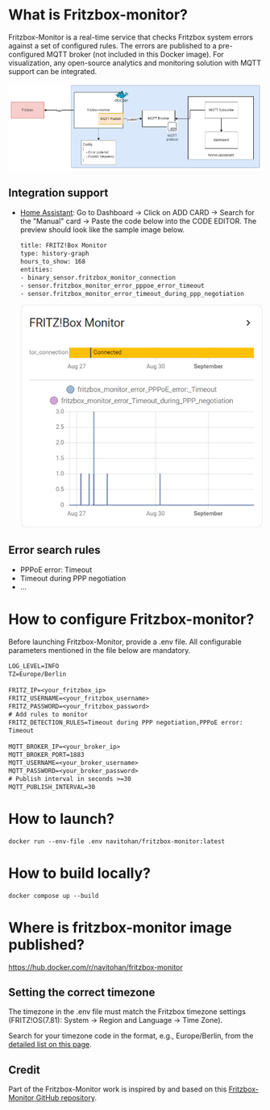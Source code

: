 # What is Fritzbox-monitor?
Fritzbox-Monitor is a real-time service that checks Fritzbox system errors against a set of configured rules. The errors are published to a pre-configured MQTT broker (not included in this Docker image). For visualization, any open-source analytics and monitoring solution with MQTT support can be integrated.

![Architecture Overview](/docs/fritzbox-monitor.png)

## Integration support
- [Home Assistant](https://www.home-assistant.io/):
    Go to Dashboard -> Click on ADD CARD -> Search for the "Manual" card -> Paste the code below into the CODE EDITOR. The preview should look like the sample image below.
    ```
    title: FRITZ!Box Monitor
    type: history-graph
    hours_to_show: 168
    entities:
    - binary_sensor.fritzbox_monitor_connection
    - sensor.fritzbox_monitor_error_pppoe_error_timeout
    - sensor.fritzbox_monitor_error_timeout_during_ppp_negotiation

    ```
    ![Integration Preview in Home Assistant](/docs/integration_home_assistant.png)

## Error search rules

- PPPoE error: Timeout
- Timeout during PPP negotiation
- ...

# How to configure Fritzbox-monitor?

Before launching Fritzbox-Monitor, provide a .env file. All configurable parameters mentioned in the file below are mandatory.

```
LOG_LEVEL=INFO
TZ=Europe/Berlin

FRITZ_IP=<your_fritzbox_ip>
FRITZ_USERNAME=<your_fritzbox_username>
FRITZ_PASSWORD=<your_fritzbox_password>
# Add rules to monitor
FRITZ_DETECTION_RULES=Timeout during PPP negotiation,PPPoE error: Timeout

MQTT_BROKER_IP=<your_broker_ip>
MQTT_BROKER_PORT=1883
MQTT_USERNAME=<your_broker_username>
MQTT_PASSWORD=<your_broker_password>
# Publish interval in seconds >=30
MQTT_PUBLISH_INTERVAL=30
```

# How to launch?

```
docker run --env-file .env navitohan/fritzbox-monitor:latest
```

# How to build locally?

```
docker compose up --build
```
# Where is fritzbox-monitor image published?

https://hub.docker.com/r/navitohan/fritzbox-monitor

## Setting the correct timezone
The timezone in the .env file must match the Fritzbox timezone settings (FRITZ!OS(7.81): System -> Region and Language -> Time Zone).

Search for your timezone code in the format, e.g., Europe/Berlin, from the [detailed list on this page](https://en.wikipedia.org/wiki/List_of_tz_database_time_zones).

## Credit
Part of the Fritzbox-Monitor work is inspired by and based on this [Fritzbox-Monitor GitHub repository](https://github.com/paulknewton/fritzbox-monitor). 
